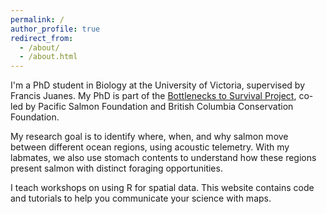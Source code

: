 ```yaml
---
permalink: /
author_profile: true
redirect_from: 
  - /about/
  - /about.html
---
```


I'm a PhD student in Biology at the University of Victoria, supervised by Francis Juanes. My PhD is part of the [Bottlenecks to Survival Project](https://www.survivalbottlenecks.ca/), co-led by Pacific Salmon Foundation and British Columbia Conservation Foundation.

My research goal is to identify where, when, and why salmon move between different ocean regions, using acoustic telemetry. With my labmates, we also use stomach contents to understand how these regions present salmon with distinct foraging opportunities.

I teach workshops on using R for spatial data. This website contains code and tutorials to help you communicate your science with maps.
